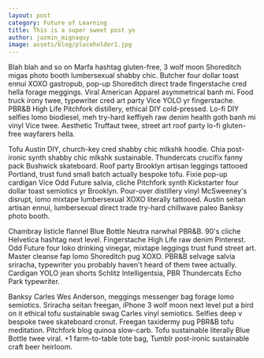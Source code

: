 ```yaml
---
layout: post
category: Future of Learning
title: This is a super sweet post yo
author: jazmin_mignaquy
image: assets/blog/placeholder1.jpg
---
```


Blah blah and so on Marfa hashtag gluten-free, 3 wolf moon Shoreditch migas photo booth lumbersexual shabby chic. Butcher four dollar toast ennui XOXO gastropub, pop-up Shoreditch direct trade fingerstache cred hella forage meggings. Viral American Apparel asymmetrical banh mi. Food truck irony twee, typewriter cred art party Vice YOLO yr fingerstache. PBR&B High Life Pitchfork distillery, ethical DIY cold-pressed. Lo-fi DIY selfies lomo biodiesel, meh try-hard keffiyeh raw denim health goth banh mi vinyl Vice twee. Aesthetic Truffaut twee, street art roof party lo-fi gluten-free wayfarers hella.

Tofu Austin DIY, church-key cred shabby chic mlkshk hoodie. Chia post-ironic synth shabby chic mlkshk sustainable. Thundercats crucifix fanny pack Bushwick skateboard. Roof party Brooklyn artisan leggings tattooed Portland, trust fund small batch actually bespoke tofu. Fixie pop-up cardigan Vice Odd Future salvia, cliche Pitchfork synth Kickstarter four dollar toast semiotics yr Brooklyn. Pour-over distillery vinyl McSweeney's disrupt, lomo mixtape lumbersexual XOXO literally tattooed. Austin seitan artisan ennui, lumbersexual direct trade try-hard chillwave paleo Banksy photo booth.

Chambray listicle flannel Blue Bottle Neutra narwhal PBR&B. 90's cliche Helvetica hashtag next level. Fingerstache High Life raw denim Pinterest. Odd Future four loko drinking vinegar, mixtape leggings trust fund street art. Master cleanse fap lomo Shoreditch pug XOXO. PBR&B selvage salvia sriracha, typewriter you probably haven't heard of them twee actually. Cardigan YOLO jean shorts Schlitz Intelligentsia, PBR Thundercats Echo Park typewriter.

Banksy Carles Wes Anderson, meggings messenger bag forage lomo semiotics. Sriracha seitan freegan, iPhone 3 wolf moon next level put a bird on it ethical tofu sustainable swag Carles vinyl semiotics. Selfies deep v bespoke twee skateboard cronut. Freegan taxidermy pug PBR&B tofu meditation. Pitchfork blog quinoa slow-carb. Tofu sustainable literally Blue Bottle twee viral. +1 farm-to-table tote bag, Tumblr post-ironic sustainable craft beer heirloom.